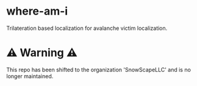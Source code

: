 # where-am-i
Trilateration based localization for avalanche victim localization. 

# ⚠️ Warning ⚠️
This repo has been shifted to the organization 'SnowScapeLLC' and is no longer maintained.



